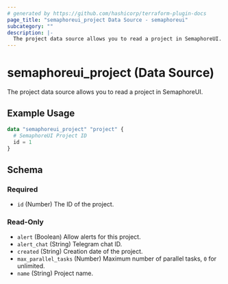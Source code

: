```yaml
---
# generated by https://github.com/hashicorp/terraform-plugin-docs
page_title: "semaphoreui_project Data Source - semaphoreui"
subcategory: ""
description: |-
  The project data source allows you to read a project in SemaphoreUI.
---
```


# semaphoreui_project (Data Source)

The project data source allows you to read a project in SemaphoreUI.

## Example Usage

```terraform
data "semaphoreui_project" "project" {
  # SemaphoreUI Project ID
  id = 1
}
```

<!-- schema generated by tfplugindocs -->
## Schema

### Required

- `id` (Number) The ID of the project.

### Read-Only

- `alert` (Boolean) Allow alerts for this project.
- `alert_chat` (String) Telegram chat ID.
- `created` (String) Creation date of the project.
- `max_parallel_tasks` (Number) Maximum number of parallel tasks, `0` for unlimited.
- `name` (String) Project name.
